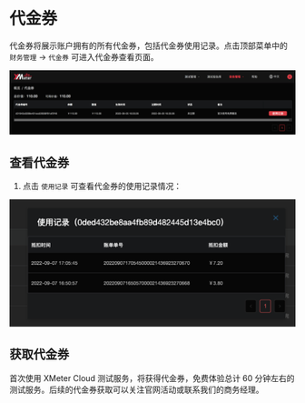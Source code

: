 # 代金券

代金券将展示账户拥有的所有代金券，包括代金券使用记录。点击顶部菜单中的 `财务管理` -> `代金券` 可进入代金券查看页面。

![coupons](../_assets/coupons.png)

## 查看代金券

1. 点击 `使用记录` 可查看代金券的使用记录情况：

![coupon-usage](../_assets/coupons_usage.png)


## 获取代金券

首次使用 XMeter Cloud 测试服务，将获得代金券，免费体验总计 60 分钟左右的测试服务。后续的代金券获取可以关注官网活动或联系我们的商务经理。